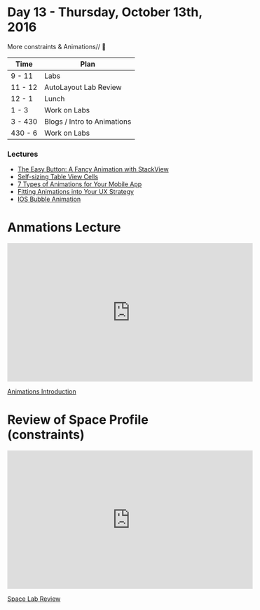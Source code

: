 # Day 13 - Thursday, October 13th, 2016

More constraints & Animations// :blue_heart:


Time        |   Plan   |
----------------|-------
9 - 11         | Labs
11 - 12   | AutoLayout Lab Review
12 - 1    | Lunch
1 - 3     | Work on Labs
3 - 430 | Blogs / Intro to Animations
430 - 6 | Work on Labs

### Lectures

* [The Easy Button: A Fancy Animation with StackView](https://www.natashatherobot.com/button-animation-stackview/)
* [Self-sizing Table View Cells](https://www.raywenderlich.com/129059/self-sizing-table-view-cells)
* [7 Types of Animations for Your Mobile App](https://yalantis.com/blog/-seven-types-of-animations-for-mobile-apps/)
* [Fitting Animations into Your UX Strategy](https://medium.com/lukibear-stories/fitting-animations-into-your-ux-strategy-a9e3ac79f8e5#.9pzc1nyr0)
* [IOS Bubble Animation](http://www.jackrabbitmobile.com/app-development/ios-bubble-animation-tutorial/)


# Anmations Lecture

<iframe width="560" height="315" src="https://www.youtube.com/embed/l9OK2Ptln2c?rel=0&modestbranding=1" frameborder="0" allowfullscreen></iframe><p><a href="https://www.youtube.com/watch?v=l9OK2Ptln2c">Animations Introduction</a></p>

# Review of Space Profile (constraints)

<iframe width="560" height="315" src="https://www.youtube.com/embed/szFkn1-muUo?rel=0&modestbranding=1" frameborder="0" allowfullscreen></iframe><p><a href="https://www.youtube.com/watch?v=szFkn1-muUo">Space Lab Review</a></p>



